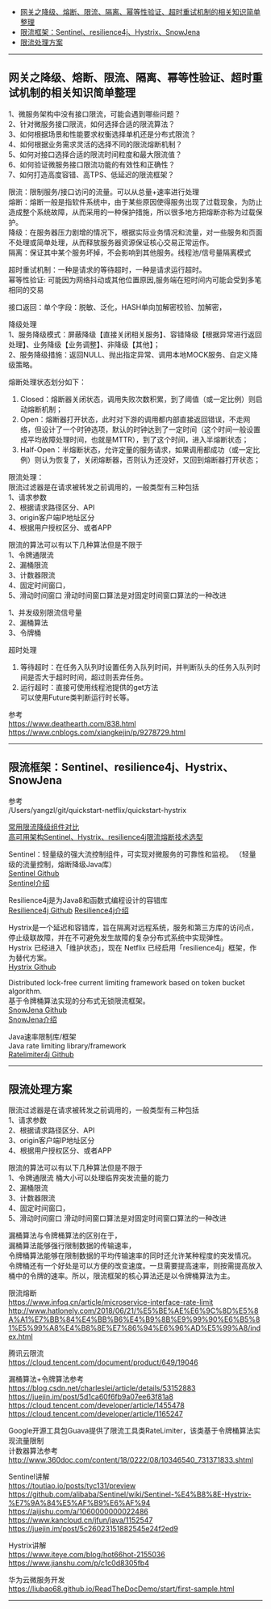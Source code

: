 - [网关之降级、熔断、限流、隔离、幂等性验证、超时重试机制的相关知识简单整理](#网关之降级、熔断、限流、隔离、幂等性验证、超时重试机制的相关知识简单整理)
- [限流框架：Sentinel、resilience4j、Hystrix、SnowJena](#限流框架：Sentinel、resilience4j、Hystrix、SnowJena)
- [限流处理方案](#限流处理方案)



---------------------------------------------------------------------------------------------------------------------
  
## 网关之降级、熔断、限流、隔离、幂等性验证、超时重试机制的相关知识简单整理
  
1、微服务架构中没有接口限流，可能会遇到哪些问题？  
2、针对微服务接口限流，如何选择合适的限流算法？  
3、如何根据场景和性能要求权衡选择单机还是分布式限流？  
4、如何根据业务需求灵活的选择不同的限流熔断机制？  
5、如何对接口选择合适的限流时间粒度和最大限流值？  
6、如何验证微服务接口限流功能的有效性和正确性？  
7、如何打造高度容错、高TPS、低延迟的限流框架？  
  
  
限流：限制服务/接口访问的流量。可以从总量+速率进行处理  
熔断：熔断一般是指软件系统中，由于某些原因使得服务出现了过载现象，为防止造成整个系统故障，从而采用的一种保护措施，所以很多地方把熔断亦称为过载保护。  
降级：在服务器压力剧增的情况下，根据实际业务情况和流量，对一些服务和页面不处理或简单处理，从而释放服务器资源保证核心交易正常运作。  
隔离：保证其中某个服务坏掉，不会影响到其他服务。线程池/信号量隔离模式  
  
超时重试机制：一种是请求的等待超时，一种是请求运行超时。  
幂等性验证: 可能因为网络抖动或其他位置原因,服务端在短时间内可能会受到多笔相同的交易  
  
接口返回：单个字段：脱敏、泛化，HASH单向加解密校验、加解密，  


降级处理  
1、服务降级模式：屏蔽降级【直接关闭相关服务】、容错降级【根据异常进行返回处理】、业务降级【业务调整】、非降级【其他】；  
2、服务降级措施：返回NULL、抛出指定异常、调用本地MOCK服务、自定义降级策略。  
  
  
  
熔断处理状态划分如下：  
1. Closed：熔断器关闭状态，调用失败次数积累，到了阈值（或一定比例）则启动熔断机制；  
2. Open：熔断器打开状态，此时对下游的调用都内部直接返回错误，不走网络，但设计了一个时钟选项，默认的时钟达到了一定时间（这个时间一般设置成平均故障处理时间，也就是MTTR），到了这个时间，进入半熔断状态；  
3. Half-Open：半熔断状态，允许定量的服务请求，如果调用都成功（或一定比例）则认为恢复了，关闭熔断器，否则认为还没好，又回到熔断器打开状态；  
  
  
  
限流处理：  
限流过滤器是在请求被转发之前调用的，一般类型有三种包括  
1、请求参数  
2、根据请求路径区分、API  
3、origin客户端IP地址区分  
4、根据用户授权区分、或者APP  
  
限流的算法可以有以下几种算法但是不限于  
1、令牌通限流	  
2、漏桶限流	  
3、计数器限流  
4、固定时间窗口，  
5、滑动时间窗口	滑动时间窗口算法是对固定时间窗口算法的一种改进  
  
  
1、并发级别限流信号量  
2、漏桶算法  
3、令牌桶  
  
  
  
  
超时处理  
1. 等待超时：在任务入队列时设置任务入队列时间，并判断队头的任务入队列时间是否大于超时时间，超过则丢弃任务。  
2. 运行超时：直接可使用线程池提供的get方法  
可以使用Future类判断运行时长等。  
  
  
参考  
https://www.deathearth.com/838.html  
https://www.cnblogs.com/xiangkejin/p/9278729.html  
  
  
---------------------------------------------------------------------------------------------------------------------  
  
## 限流框架：Sentinel、resilience4j、Hystrix、SnowJena
  
参考  
/Users/yangzl/git/quickstart-netflix/quickstart-hystrix  

[常用限流降级组件对比](https://github.com/alibaba/Sentinel/wiki/%E5%B8%B8%E7%94%A8%E9%99%90%E6%B5%81%E9%99%8D%E7%BA%A7%E7%BB%84%E4%BB%B6%E5%AF%B9%E6%AF%94)  
[高可用架构Sentinel、Hystrix、resilience4j限流熔断技术选型](https://www.ljjyy.com/archives/2019/05/100307.html)  



Sentinel：轻量级的强大流控制组件，可实现对微服务的可靠性和监视。 （轻量级的流量控制，熔断降级Java库）  
[Sentinel Github](https://github.com/alibaba/Sentinel)  
[Sentinel介绍](../../quickstart-sentinel/README.md)  
  
  
Resilience4j是为Java8和函数式编程设计的容错库   
[Resilience4j Github](https://github.com/resilience4j/resilience4j) 
[Resilience4j介绍](../../quickstart-resilience4j/README.md)  


Hystrix是一个延迟和容错库，旨在隔离对远程系统，服务和第三方库的访问点，停止级联故障，并在不可避免发生故障的复杂分布式系统中实现弹性。  
Hystrix 已经进入「维护状态」，现在 Netflix 已经启用「resilience4j」框架，作为替代方案。  
[Hystrix Github](https://github.com/Netflix/Hystrix )  
  
  
Distributed lock-free current limiting framework based on token bucket algorithm.  
基于令牌桶算法实现的分布式无锁限流框架。   
[SnowJena Github](https://github.com/onblog/SnowJena)  
[SnowJena介绍](../../quickstart-snowjena/README.md)  


Java速率限制库/框架  
Java rate limiting library/framework  
[Ratelimiter4j Github](https://github.com/wangzheng0822/ratelimiter4j )  

 
  
---------------------------------------------------------------------------------------------------------------------
## 限流处理方案

限流过滤器是在请求被转发之前调用的，一般类型有三种包括  
1、请求参数  
2、根据请求路径区分、API  
3、origin客户端IP地址区分  
4、根据用户授权区分、或者APP  
  
限流的算法可以有以下几种算法但是不限于  
1、令牌通限流	桶大小可以处理临界突发流量的能力  
2、漏桶限流	  
3、计数器限流  
4、固定时间窗口，  
5、滑动时间窗口	滑动时间窗口算法是对固定时间窗口算法的一种改进  
  
  
漏桶算法与令牌桶算法的区别在于，  
漏桶算法能够强行限制数据的传输速率，  
令牌桶算法能够在限制数据的平均传输速率的同时还允许某种程度的突发情况。  
令牌桶还有一个好处是可以方便的改变速度。一旦需要提高速率，则按需提高放入桶中的令牌的速率。所以，限流框架的核心算法还是以令牌桶算法为主。  
  
  
  
限流熔断  
https://www.infoq.cn/article/microservice-interface-rate-limit  
http://www.hatlonely.com/2018/06/21/%E5%BE%AE%E6%9C%8D%E5%8A%A1%E7%BB%84%E4%BB%B6%E4%B9%8B%E9%99%90%E6%B5%81%E5%99%A8%E4%B8%8E%E7%86%94%E6%96%AD%E5%99%A8/index.html  
  
腾讯云限流  
https://cloud.tencent.com/document/product/649/19046  
  
  
漏桶算法+令牌算法参考  
https://blog.csdn.net/charleslei/article/details/53152883  
https://juejin.im/post/5d1ca60f6fb9a07ee63f81a8  
https://cloud.tencent.com/developer/article/1455478  
https://cloud.tencent.com/developer/article/1165247  
  
  
Google开源工具包Guava提供了限流工具类RateLimiter，该类基于令牌桶算法实现流量限制  
计数器算法参考  
http://www.360doc.com/content/18/0222/08/10346540_731371833.shtml  
  
  
  
Sentinel讲解  
https://toutiao.io/posts/tyc131/preview  
https://github.com/alibaba/Sentinel/wiki/Sentinel-%E4%B8%8E-Hystrix-%E7%9A%84%E5%AF%B9%E6%AF%94  
https://aijishu.com/a/1060000000022486  
https://www.kancloud.cn/jfun/java/1152547  
https://juejin.im/post/5c26023151882545e24f2ed9  
  
  
  
Hystrix讲解  
https://www.iteye.com/blog/hot66hot-2155036  
https://www.jianshu.com/p/c1c0d8305fb4  
  
  
华为云微服务开发  
https://liubao68.github.io/ReadTheDocDemo/start/first-sample.html  
  
  
  
---------------------------------------------------------------------------------------------------------------------  
  
  
